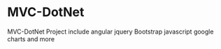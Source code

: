 # MVC-DotNet
MVC-DotNet Project include angular jquery Bootstrap javascript google charts and more  
